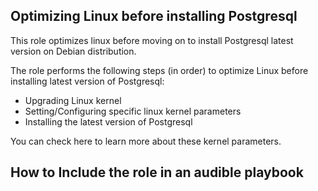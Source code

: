 ## Optimizing Linux before installing Postgresql


This role optimizes linux before moving on to install Postgresql latest version 
on Debian distribution.

The role performs the following steps (in order) 
to optimize Linux before installing latest version
of Postgresql:

- Upgrading Linux kernel 
- Setting/Configuring specific linux kernel parameters
- Installing the latest version of Postgresql

You can check here to learn more about these kernel
parameters. 

## How to Include the role in an audible playbook



